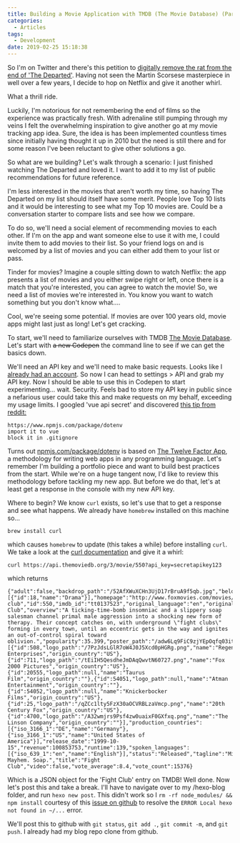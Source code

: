 ```yaml
---
title: Building a Movie Application with TMDB (The Movie Database) (Part One)
categories:
  - Articles
tags:
  - Development
date: 2019-02-25 15:18:38
---
```


So I'm on Twitter and there's this petition to [digitally remove the rat from the end of 'The Departed'](https://www.nydailynews.com/new-york/ny-news-digitally-remove-rat-from-the-departed-kickstarter-20190219-story.html). Having not seen the Martin Scorsese masterpiece in well over a few years, I decide to hop on Netflix and give it another whirl. 

What a thrill ride.

Luckily, I'm notorious for not remembering the end of films so the experience was practically fresh. With adrenaline still pumping through my veins I felt the overwhelming inspiration to give another go at my movie tracking app idea. Sure, the idea is has been implemented countless times since initially having thought it up in 2010 but the need is still there and for some reason I've been reluctant to give other solutions a go. 

So what are we building? Let's walk through a scenario: I just finished watching The Departed and loved it. I want to add it to my list of public recommendations for future reference. 

I'm less interested in the movies that aren't worth my time, so having The Departed on my list should itself have some merit. People love Top 10 lists and it would be interesting to see what my Top 10 movies are. Could be a conversation starter to compare lists and see how we compare. 

To do so, we'll need a social element of recommending movies to each other. If I'm on the app and want someone else to use it with me, I could invite them to add movies to their list. So your friend logs on and is welcomed by a list of movies and you can either add them to your list or pass. 

Tinder for movies? Imagine a couple sitting down to watch Netflix: the app presents a list of movies and you either swipe right or left, once there is a match that you're interested, you can agree to watch the movie! So, we need a list of movies we're interested in. You know you want to watch something but you don't know what.... 

Cool, we're seeing some potential. If movies are over 100 years old, movie apps might last just as long! Let's get cracking. 

To start, we'll need to familiarize ourselves with TMDB [The Movie Database](https://developers.themoviedb.org/3/getting-started/introduction). Let's start with ~~a new Codepen~~ the command line to see if we can get the basics down. 

We'll need an API key and we'll need to make basic requests. Looks like I [already had an account](https://www.themoviedb.org/u/bcommandeur). So now I can head to settings > API and grab my API key. Now I should be able to use this in Codepen to start experimenting... wait. Security. Feels bad to store my API key in public since a nefarious user could take this and make requests on my behalf, exceeding my usage limits. I googled 'vue api secret' and discovered [this tip from reddit:](https://www.reddit.com/r/vuejs/comments/78np9q/where_to_put_api_key_vuejs_app/)

```
https://www.npmjs.com/package/dotenv
import it to vue
block it in .gitignore
```

Turns out [npmjs.com/package/dotenv](https://www.npmjs.com/package/dotenv) is based on [The Twelve Factor App](https://12factor.net/), a methodology for writing web apps in any programming language. Let's remember I'm building a portfolio piece and want to build best practices from the start. While we're on a huge tangent now, I'd like to review this methodology before tackling my new app. But before we do that, let's at least get a response in the console with my new API key.

Where to begin? We know `curl` exists, so let's use that to get a response and see what happens. We already have `homebrew` installed on this machine so...

```
brew install curl
```

which causes `homebrew` to update (this takes a while) before installing `curl`. We take a look at the [curl documentation](https://ss64.com/osx/curl.html) and give it a whirl:

```
curl https://api.themoviedb.org/3/movie/550?api_key=secretapikey123
```

which returns

```
{"adult":false,"backdrop_path":"/52AfXWuXCHn3UjD17rBruA9f5qb.jpg","belongs_to_collection":null,"budget":63000000,"genres":[{"id":18,"name":"Drama"}],"homepage":"http://www.foxmovies.com/movies/fight-club","id":550,"imdb_id":"tt0137523","original_language":"en","original_title":"Fight Club","overview":"A ticking-time-bomb insomniac and a slippery soap salesman channel primal male aggression into a shocking new form of therapy. Their concept catches on, with underground \"fight clubs\" forming in every town, until an eccentric gets in the way and ignites an out-of-control spiral toward oblivion.","popularity":35.399,"poster_path":"/adw6Lq9FiC9zjYEpOqfq03ituwp.jpg","production_companies":[{"id":508,"logo_path":"/7PzJdsLGlR7oW4J0J5Xcd0pHGRg.png","name":"Regency Enterprises","origin_country":"US"},{"id":711,"logo_path":"/tEiIH5QesdheJmDAqQwvtN60727.png","name":"Fox 2000 Pictures","origin_country":"US"},{"id":20555,"logo_path":null,"name":"Taurus Film","origin_country":""},{"id":54051,"logo_path":null,"name":"Atman Entertainment","origin_country":""},{"id":54052,"logo_path":null,"name":"Knickerbocker Films","origin_country":"US"},{"id":25,"logo_path":"/qZCc1lty5FzX30aOCVRBLzaVmcp.png","name":"20th Century Fox","origin_country":"US"},{"id":4700,"logo_path":"/A32wmjrs9Psf4zw0uaixF0GXfxq.png","name":"The Linson Company","origin_country":""}],"production_countries":[{"iso_3166_1":"DE","name":"Germany"},{"iso_3166_1":"US","name":"United States of America"}],"release_date":"1999-10-15","revenue":100853753,"runtime":139,"spoken_languages":[{"iso_639_1":"en","name":"English"}],"status":"Released","tagline":"Mischief. Mayhem. Soap.","title":"Fight Club","video":false,"vote_average":8.4,"vote_count":15376}
```

Which is a JSON object for the 'Fight Club' entry on TMDB! Well done. Now let's post this and take a break. I'll have to navigate over to my /hexo-blog folder, and run `hexo new post`. This didn't work so I `rm -rf node_modules/ && npm install` courtesy of this [issue on github](https://github.com/hexojs/hexo/issues/2076) to resolve the `ERROR Local hexo not found in ~/...` error. 

We'll post this to github with `git status`, `git add .`, `git commit -m`, and `git push`. I already had my blog repo clone from github.